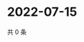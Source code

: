 # 2022-07-15

共 0 条

<!-- BEGIN WEIBO -->
<!-- 最后更新时间 Fri Jul 15 2022 02:19:46 GMT+0800 (China Standard Time) -->

<!-- END WEIBO -->
